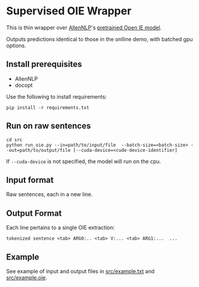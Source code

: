 # Supervised OIE Wrapper

This is thin wrapper over [AllenNLP](allennlp.org)'s [pretrained Open IE model](https://demo.allennlp.org/open-information-extraction).

Outputs predictions identical to those in the onlline demo, with batched gpu options.

## Install prerequisites

* AllenNLP
* docopt

Use the following to install requirements:

    pip install -r requirements.txt

## Run on raw sentences

    cd src
    python run_oie.py --in=path/to/input/file  --batch-size=<batch-size> --out=path/to/output/file [--cuda-device=<cude-device-identifier]
    
If `--cuda-device` is not specified, the model will run on the cpu.

## Input format

Raw sentences, each in a new line.

## Output Format
Each line pertains to a single OIE extraction:

    tokenized sentence <tab> ARG0:.. <tab> V:... <tab> ARG1:...  ...

## Example

See example of input and output files in [src/example.txt](src/example.txt) and [src/example.oie](src/example.oie).
